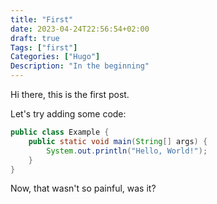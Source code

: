 ```yaml
---
title: "First"
date: 2023-04-24T22:56:54+02:00
draft: true
Tags: ["first"]
Categories: ["Hugo"]
Description: "In the beginning"
---
```

Hi there, this is the first post.

Let's try adding some code:
```java
public class Example {
    public static void main(String[] args) {
        System.out.println("Hello, World!");
    }
}
```
Now, that wasn't so painful, was it?
